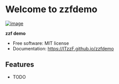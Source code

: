 # Welcome to zzfdemo


[![image](https://img.shields.io/pypi/v/zzfdemo.svg)](https://pypi.python.org/pypi/zzfdemo)


**zzf demo**


-   Free software: MIT license
-   Documentation: <https://ITzzF.github.io/zzfdemo>
    

## Features

-   TODO
